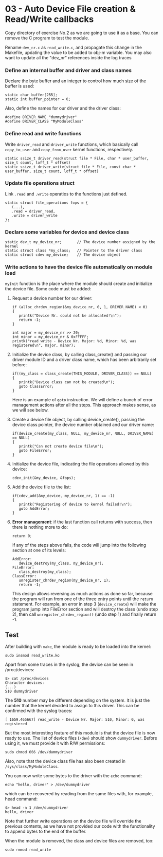 # 03 - Auto Device File creation & Read/Write callbacks

Copy directory of exercise No.2 as we are going to use it as a base. You can remove the C program to test the module.

Rename `dev_nr.c` as `read_write.c`, and propagate this change in the Makefile, updating the value to be added to obj-m variable. You may also want to update all the "dev_nr" references inside the log traces

### Define an internal buffer and driver and class names

Declare the byte buffer and an integer to control how much size of the buffer is used:

```
static char buffer[255];
static int buffer_pointer = 0;
```

Also, define the names for our driver and the driver class:

```
#define DRIVER_NAME "dummydriver"
#define DRIVER_CLASS "MyModuleClass"
```

### Define read and write functions

Write `driver_read` and `driver_write` functions, which basically call `copy_to_user` and `copy_from_user` kernel functions, respectively.

```
static ssize_t driver_read(struct file * File, char * user_buffer, size_t count, loff_t * offset)
static ssize_t driver_write(struct file * File, const char * user_buffer, size_t count, loff_t * offset)
```

### Update file operations struct

Link `.read` and `.write` operatios to the functions just defined.

```
static struct file_operations fops = {
   (...),
   .read = driver_read,
   .write = driver_write
};
```

### Declare some variables for device and device class

```
static dev_t my_device_nr;       // The device number assigned by the kernel
static struct class *my_class;   // Pointer to the driver class 
static struct cdev my_device;    // The device object
```

### Write actions to have the device file automatically on module load

`myInit` function is the place where the module should create and initialize the device file. Some code must be added:

1. Request a device number for our driver:

   ```
   if (alloc_chrdev_region(&my_device_nr, 0, 1, DRIVER_NAME) < 0)
   {
      printk("Device Nr. could not be allocated!\n");
      return -1;
   }

   int major = my_device_nr >> 20;
   int minor = my_device_nr & 0xFFFFF;
   printk("read_write - Device Nr. Major: %d, Minor: %d, was registered\n", major, minor);
   ```

2. Initialize the device class, by calling class_create() and passing our driver module ID and a driver class name, which has been arbitrarily set before:

   ```
   if((my_class = class_create(THIS_MODULE, DRIVER_CLASS)) == NULL)
   {
      printk("Device class can not be created\n");
      goto ClassError;
   }
   ```

    Here is an example of `goto` instruction. We will define a bunch of error management actions after all the steps. This approach makes sense, as we will see below.

3. Create a device file object, by calling device_create(), passing the device class pointer, the device number obtained and our driver name:

   ```
   if(device_create(my_class, NULL, my_device_nr, NULL, DRIVER_NAME) == NULL)
   {
      printk("Can not create device file\n");
      goto FileError;
   }
   ```

4. Initialize the device file, indicating the file operations allowed by this device:

   ```
   cdev_init(&my_device, &fops);
   ```

5. Add the device file to the list:

   ```
   if(cdev_add(&my_device, my_device_nr, 1) == -1)
   {
      printk("Registering of device to kernel failed!\n");
      goto AddError;
   }
   ```

6. **Error management**: if the last function call returns with success, then there is nothing more to do:

    ```
   return 0;
    ```

    If any of the steps above fails, the code will jump into the following section at one of its levels:

   ```
   AddError:
      device_destroy(my_class, my_device_nr);
   FileError:
      class_destroy(my_class);
   ClassError:
      unregister_chrdev_region(my_device_nr, 1);
      return -1;
   ```

   This design allows reversing as much actions as done so far, because the program will run from one of the three entry points until the `return` statement. For example, an error in step 3 (`device_create`) will make the program jump into FileError section and will destroy the class (undo step 2), then call `unregister_chrdev_region()` (undo step 1) and finally return -1.

## Test

After building with `make`, the module is ready to be loaded into the kernel:

```
sudo insmod read_write.ko
```

Apart from some traces in the syslog, the device can be seen in /proc/devices:

```
$> cat /proc/devices
Character devices:
(...)
510 dummydriver
```

The **510** number may be different depending on the system. It is just the number that the kernel decided to assign to this driver. This can be confirmed with the syslog traces:

```
[ 1659.465667] read_write - Device Nr. Major: 510, Minor: 0, was registered

```

But the most interesting feature of this module is that the device file is now ready to use. The list of device files (`/dev`) should show `dummydriver`. Before using it, we must provide it with R/W permissions:

```
sudo chmod 666 /dev/dummydriver
```

Also, note that the device class file has also been created in `/sys/class/MyModuleClass`.

You can now write some bytes to the driver with the `echo` command:

```
echo "hello, driver" > /dev/dummydriver
```

which can be recovered by reading from the same files with, for example, head command:

```
$> head -n 1 /dev/dummydriver
hello, driver
```

Note that further write operations on the device file will override the previous contents, as we have not provided our code with the functionality to append bytes to the end of the buffer.

When the module is removed, the class and device files are removed, too:

```
sudo rmmod read_write
```
